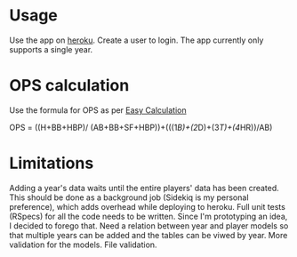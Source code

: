 # Usage
Use the app on [heroku](https://baseball-stats-ajit.herokuapp.com). Create a user to login. The app currently only supports a single year.

# OPS calculation
Use the formula for OPS as per [Easy Calculation](https://www.easycalculation.com/sports/baseball-ops-calculator.php)

OPS = ((H+BB+HBP)/ (AB+BB+SF+HBP))+(((1*B)+(2*D)+(3*T)+(4*HR))/AB)

# Limitations
Adding a year's data waits until the entire players' data has been created. This should be done as a background job (Sidekiq is my personal preference), which adds overhead while deploying to heroku.
Full unit tests (RSpecs) for all the code needs to be written. Since I'm prototyping an idea, I decided to forego that.
Need a relation between year and player models so that multiple years can be added and the tables can be viwed by year.
More validation for the models.
File validation.
